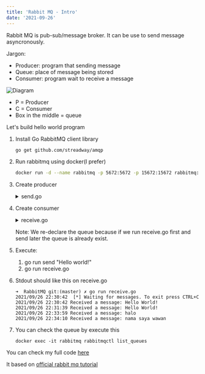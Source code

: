 ```yaml
---
title: 'Rabbit MQ - Intro'
date: '2021-09-26'
---
```


Rabbit MQ is pub-sub/message broker. It can be use to send message asyncronously.

Jargon:
- Producer: program that sending message
- Queue: place of message being stored
- Consumer: program wait to receive a message

![Diagram](https://www.rabbitmq.com/img/tutorials/python-one.png)
- P = Producer
- C = Consumer
- Box in the middle = queue

Let's build hello world program
1. Install Go RabbitMQ client library
    ```sh
    go get github.com/streadway/amqp
    ```
1. Run rabbitmq using docker(I prefer)
    ```sh
    docker run -d --name rabbitmq -p 5672:5672 -p 15672:15672 rabbitmq:management
    ```
1. Create producer
    <details>
        <summary>send.go</summary>

    ```go
    package main

    import (
    	"log"
    	"os"
    
    	"github.com/streadway/amqp"
    )
    
    func failOnError(err error, msg string) {
    	if err != nil {
    		log.Fatalf("%s: %s", msg, err)
    	}
    }
    
    func main() {
    	conn, err := amqp.Dial("amqp://guest:guest@localhost:5672/")
    	failOnError(err, "Failed to connect to RabbitMQ")
    	defer conn.Close()
    
    	ch, err := conn.Channel()
    	failOnError(err, "Failed to open a channel")
    	defer ch.Close()
    
    	q, err := ch.QueueDeclare(
            "hello", // name
            false,   // durable
            false,   // delete when unused
            false,   // exclusive
            false,   // no-wait
            nil,     // arguments
    	)
    	failOnError(err, "Failed to declare a queue")
    
    	arg := os.Args[1]
    	body := string(arg)
    	err = ch.Publish(
            "",     // exchange
            q.Name, // routing key
            false,  // mandatory
            false,  // immediate
    		amqp.Publishing{
    			ContentType: "text/plain",
    			Body:        []byte(body),
    		},
    	)
    	failOnError(err, "Failed to publish a message")
    }
    ```
    </details>
1. Create consumer
    <details>
        <summary>receive.go</summary>

    ```go
    package main

    import (
    	"log"
    
    	"github.com/streadway/amqp"
    )
    
    func failOnError(err error, msg string) {
    	if err != nil {
    		log.Fatalf("%s: %s", msg, err)
    	}
    }
    
    func main() {
    	conn, err := amqp.Dial("amqp://guest:guest@localhost:5672/")
    	failOnError(err, "Failed to connect to RabbitMQ")
    	defer conn.Close()
    
    	ch, err := conn.Channel()
    	failOnError(err, "Failed to open a channel")
    	defer ch.Close()
    
    	q, err := ch.QueueDeclare(
            "hello", // name
            false,   // durable
            false,   // delete when unused
            false,   // exclusive
            false,   // no-wait
            nil,     // arguments
    	)
    	failOnError(err, "Failed to declare a queue")
    
    	msgs, err := ch.Consume(
            q.Name, // queue
            "",     // consumer
            true,   // auto-ack
            false,  // exclusive
            false,  // no-local
            false,  // no-wait
            nil,    // args
    	)
    
    	forever := make(chan bool)
    
    	go func() {
    		for d := range msgs {
    			log.Printf("Received a message: %s", d.Body)
    		}
    	}()
    
    	log.Printf(" [*] Waiting for messages. To exit press CTRL+C")
    	<-forever
    }
    ```
    </details>

    Note: We re-declare the queue because if we run receive.go first and send later the queue is already exist.
1. Execute:
    1. go run send "Hello world!"
    1. go run receive.go
1. Stdout should like this on receive.go
    ```
    ➜  RabbitMQ git:(master) ✗ go run receive.go
    2021/09/26 22:30:42  [*] Waiting for messages. To exit press CTRL+C
    2021/09/26 22:30:42 Received a message: Hello World!
    2021/09/26 22:31:39 Received a message: Hello World!
    2021/09/26 22:33:59 Received a message: halo
    2021/09/26 22:34:10 Received a message: nama saya wawan
    ```
1. You can check the queue by execute this
    ```
    docker exec -it rabbitmq rabbitmqctl list_queues    
    ```

You can check my full code [here](https://github.com/ardinusawan/my-learning/tree/master/RabbitMQ)

It based on [official rabbit mq tutorial](https://www.rabbitmq.com/tutorials/tutorial-one-go.html)
